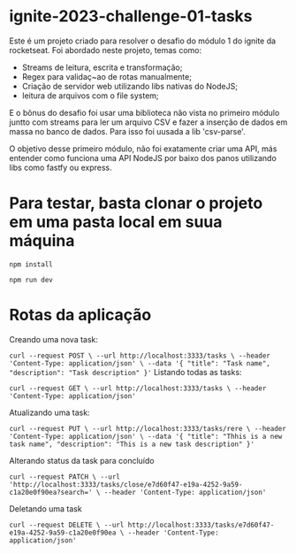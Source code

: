 # ignite-2023-challenge-01-tasks
Este é um projeto criado para resolver o desafio do módulo 1 do ignite da rocketseat. Foi abordado neste projeto, temas como:

- Streams de leitura, escrita e transformação;
- Regex para validaç~ao de rotas manualmente;
- Criação de servidor web utilizando libs nativas do NodeJS;
- leitura de arquivos com o file system;

E o bônus do desafio foi usar uma biblioteca não vista no primeiro módulo juntto com streams para ler um arquivo CSV e fazer a inserção de dados em massa no banco de dados. Para isso foi uusada a lib 'csv-parse'.

O objetivo desse primeiro módulo, não foi exatamente criar uma API, más entender como funciona uma API NodeJS por baixo dos panos utilizando libs como fastfy ou express.

# Para testar, basta clonar o projeto em uma pasta local em suua máquina

` npm install `

` npm run dev `

# Rotas da aplicação

Creando uma nova task:

` curl --request POST \
  --url http://localhost:3333/tasks \
  --header 'Content-Type: application/json' \
  --data '{
	"title": "Task name",
	"description": "Task description"
}'
`
Listando todas as tasks:

` curl --request GET \
  --url http://localhost:3333/tasks \
  --header 'Content-Type: application/json'
  `

Atualizando uma task:

`curl --request PUT \
  --url http://localhost:3333/tasks/rere \
  --header 'Content-Type: application/json' \
  --data '{
	"title": "Thhis is a new task name",
	"description": "This is a new task description"
}'
`

Alterando status da task para concluído

`curl --request PATCH \
  --url 'http://localhost:3333/tasks/close/e7d60f47-e19a-4252-9a59-c1a20e0f90ea?search=' \
  --header 'Content-Type: application/json'
  `

Deletando uma task

`curl --request DELETE \
  --url http://localhost:3333/tasks/e7d60f47-e19a-4252-9a59-c1a20e0f90ea \
  --header 'Content-Type: application/json'
  `